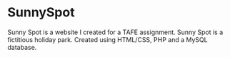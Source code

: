 # SunnySpot
Sunny Spot is a website I created for a TAFE assignment. Sunny Spot is a fictitious holiday park.  Created using HTML/CSS, PHP and a MySQL database.  
